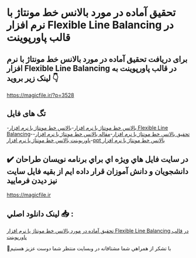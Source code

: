 # تحقیق آماده در مورد بالانس خط مونتاژ با نرم افزار Flexible Line Balancing در قالب پاورپوینت

## برای دریافت تحقیق آماده در مورد بالانس خط مونتاژ با نرم افزار Flexible Line Balancing در قالب پاورپوینت به لینک زیر بروید 👇

https://magicfile.ir/?p=3528

## تگ های فایل

-[بالانس خط مونتاژ با نرم افزار](https://magicfile.ir/product/%d8%aa%d8%ad%d9%82%db%8c%d9%82-%d8%a8%d8%a7%d9%84%d8%a7%d9%86%d8%b3-%d8%ae%d8%b7-%d9%85%d9%88%d9%86%d8%aa%d8%a7%da%98-%d8%a8%d8%a7-%d9%86%d8%b1%d9%85-%d8%a7%d9%81%d8%b2%d8%a7%d8%b1-flexible-line-balancing-%d9%be%d8%a7%d9%88%d8%b1%d9%be%d9%88%db%8c%d9%86%d8%aa/)-[بالانس خط مونتاژ با نرم افزار Flexible Line Balancing](https://magicfile.ir/product/%d8%aa%d8%ad%d9%82%db%8c%d9%82-%d8%a8%d8%a7%d9%84%d8%a7%d9%86%d8%b3-%d8%ae%d8%b7-%d9%85%d9%88%d9%86%d8%aa%d8%a7%da%98-%d8%a8%d8%a7-%d9%86%d8%b1%d9%85-%d8%a7%d9%81%d8%b2%d8%a7%d8%b1-flexible-line-balancing-%d9%be%d8%a7%d9%88%d8%b1%d9%be%d9%88%db%8c%d9%86%d8%aa/)-[تحقیق بالانس خط مونتاژ با نرم افزار](https://magicfile.ir/product/%d8%aa%d8%ad%d9%82%db%8c%d9%82-%d8%a8%d8%a7%d9%84%d8%a7%d9%86%d8%b3-%d8%ae%d8%b7-%d9%85%d9%88%d9%86%d8%aa%d8%a7%da%98-%d8%a8%d8%a7-%d9%86%d8%b1%d9%85-%d8%a7%d9%81%d8%b2%d8%a7%d8%b1-flexible-line-balancing-%d9%be%d8%a7%d9%88%d8%b1%d9%be%d9%88%db%8c%d9%86%d8%aa/)-[مقاله بالانس خط مونتاژ با نرم افزار](https://magicfile.ir/product/%d8%aa%d8%ad%d9%82%db%8c%d9%82-%d8%a8%d8%a7%d9%84%d8%a7%d9%86%d8%b3-%d8%ae%d8%b7-%d9%85%d9%88%d9%86%d8%aa%d8%a7%da%98-%d8%a8%d8%a7-%d9%86%d8%b1%d9%85-%d8%a7%d9%81%d8%b2%d8%a7%d8%b1-flexible-line-balancing-%d9%be%d8%a7%d9%88%d8%b1%d9%be%d9%88%db%8c%d9%86%d8%aa/)-[پاورپوینت بالانس خط مونتاژ با نرم افزار](https://magicfile.ir/product/%d8%aa%d8%ad%d9%82%db%8c%d9%82-%d8%a8%d8%a7%d9%84%d8%a7%d9%86%d8%b3-%d8%ae%d8%b7-%d9%85%d9%88%d9%86%d8%aa%d8%a7%da%98-%d8%a8%d8%a7-%d9%86%d8%b1%d9%85-%d8%a7%d9%81%d8%b2%d8%a7%d8%b1-flexible-line-balancing-%d9%be%d8%a7%d9%88%d8%b1%d9%be%d9%88%db%8c%d9%86%d8%aa/)-[ppt بالانس خط مونتاژ با نرم افزار](https://magicfile.ir/product/%d8%aa%d8%ad%d9%82%db%8c%d9%82-%d8%a8%d8%a7%d9%84%d8%a7%d9%86%d8%b3-%d8%ae%d8%b7-%d9%85%d9%88%d9%86%d8%aa%d8%a7%da%98-%d8%a8%d8%a7-%d9%86%d8%b1%d9%85-%d8%a7%d9%81%d8%b2%d8%a7%d8%b1-flexible-line-balancing-%d9%be%d8%a7%d9%88%d8%b1%d9%be%d9%88%db%8c%d9%86%d8%aa/)

## ✔️ در سايت فايل هاي ويژه اي براي برنامه نويسان طراحان دانشجويان و دانش آموزان قرار داده ايم از بقيه فايل سايت نيز ديدن فرماييد

https://magicfile.ir


## لينک دانلود اصلي 📥 :

[تحقیق آماده در مورد بالانس خط مونتاژ با نرم افزار Flexible Line Balancing در قالب پاورپوینت](https://magicfile.ir/product/%d8%aa%d8%ad%d9%82%db%8c%d9%82-%d8%a8%d8%a7%d9%84%d8%a7%d9%86%d8%b3-%d8%ae%d8%b7-%d9%85%d9%88%d9%86%d8%aa%d8%a7%da%98-%d8%a8%d8%a7-%d9%86%d8%b1%d9%85-%d8%a7%d9%81%d8%b2%d8%a7%d8%b1-flexible-line-balancing-%d9%be%d8%a7%d9%88%d8%b1%d9%be%d9%88%db%8c%d9%86%d8%aa/) 


🙏با تشکر از همراهي شما مشتاقانه در وبسایت منتظر شما دوست عزیز هستیم

